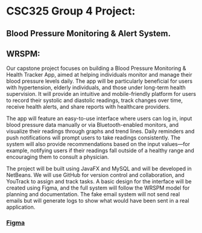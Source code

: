 # CSC325 Group 4 Project:
## Blood Pressure Monitoring & Alert System.

## WRSPM: 
Our capstone project focuses on building a Blood Pressure Monitoring & Health Tracker App, aimed at helping individuals monitor and manage their blood pressure levels daily. The app will be particularly beneficial for users with hypertension, elderly individuals, and those under long-term health supervision. It will provide an intuitive and mobile-friendly platform for users to record their systolic and diastolic readings, track changes over time, receive health alerts, and share reports with healthcare providers.

The app will feature an easy-to-use interface where users can log in, input blood pressure data manually or via Bluetooth-enabled monitors, and visualize their readings through graphs and trend lines. Daily reminders and push notifications will prompt users to take readings consistently. The system will also provide recommendations based on the input values—for example, notifying users if their readings fall outside of a healthy range and encouraging them to consult a physician.

The project will be built using JavaFX and MySQL and will be developed in NetBeans. We will use GitHub for version control and collaboration, and YouTrack to assign and track tasks. A basic design for the interface will be created using Figma, and the full system will follow the WRSPM model for planning and documentation. The fake email system will not send real emails but will generate logs to show what would have been sent in a real application.

### [Figma](https://www.figma.com/files/team/1517314258344349520/project/403038466/Team-project?fuid=1517314590848677779)

